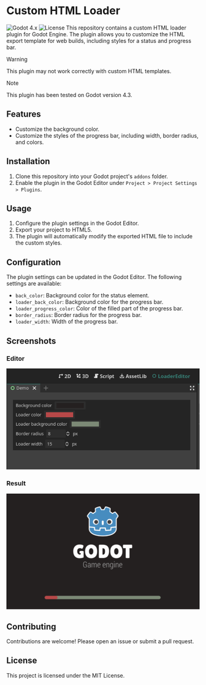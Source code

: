 # Custom HTML Loader
![Godot 4.x](https://img.shields.io/badge/Godot-4.x-blue)
![License](https://img.shields.io/badge/license-MIT-green)
This repository contains a custom HTML loader plugin for Godot Engine. The plugin allows you to customize the HTML export template for web builds, including styles for a status and progress bar.

>[!WARNING]  
>This plugin may not work correctly with custom HTML templates.

>[!NOTE]  
>This plugin has been tested on Godot version 4.3.

## Features

- Customize the background color.
- Customize the styles of the progress bar, including width, border radius, and colors.

## Installation

1. Clone this repository into your Godot project's `addons` folder.
2. Enable the plugin in the Godot Editor under `Project > Project Settings > Plugins`.

## Usage

1. Configure the plugin settings in the Godot Editor.
2. Export your project to HTML5.
3. The plugin will automatically modify the exported HTML file to include the custom styles.

## Configuration

The plugin settings can be updated in the Godot Editor. The following settings are available:

- `back_color`: Background color for the status element.
- `loader_back_color`: Background color for the progress bar.
- `loader_progress_color`: Color of the filled part of the progress bar.
- `border_radius`: Border radius for the progress bar.
- `loader_width`: Width of the progress bar.

## Screenshots
### Editor
![Editor](editor.png)
### Result
![Result](result.png)
## Contributing

Contributions are welcome! Please open an issue or submit a pull request.

## License

This project is licensed under the MIT License.
